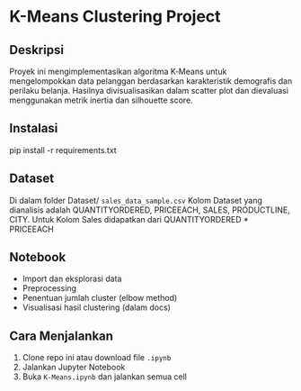# K-Means Clustering Project

## Deskripsi
Proyek ini mengimplementasikan algoritma K‑Means untuk mengelompokkan data pelanggan berdasarkan karakteristik demografis dan perilaku belanja.
Hasilnya divisualisasikan dalam scatter plot dan dievaluasi menggunakan metrik inertia dan silhouette score.

## Instalasi
pip install -r requirements.txt

## Dataset
Di dalam folder Dataset/ `sales_data_sample.csv`
Kolom Dataset yang dianalisis adalah QUANTITYORDERED, PRICEEACH, SALES, PRODUCTLINE, CITY. 
Untuk Kolom Sales didapatkan dari QUANTITYORDERED * PRICEEACH

## Notebook
- Import dan eksplorasi data
- Preprocessing
- Penentuan jumlah cluster (elbow method)
- Visualisasi hasil clustering (dalam docs)
  
## Cara Menjalankan
1. Clone repo ini atau download file `.ipynb`
2. Jalankan Jupyter Notebook
3. Buka `K-Means.ipynb` dan jalankan semua cell
